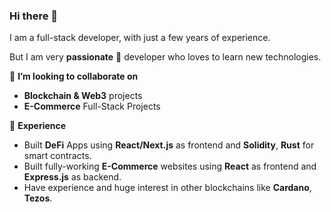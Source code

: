 ### Hi there 👋

I am a full-stack developer, with just a few years of experience.

But I am very **passionate** 🤩 developer who loves to learn new technologies.

👯 **I’m looking to collaborate on**

- **Blockchain & Web3** projects
- **E-Commerce** Full-Stack Projects

🏅 **Experience**

- Built **DeFi** Apps using **React/Next.js** as frontend and **Solidity**, **Rust** for smart contracts.
- Built fully-working **E-Commerce** websites using **React** as frontend and **Express.js** as backend. 
- Have experience and huge interest in other blockchains like **Cardano**, **Tezos**.
<!--
**eageringdev/eageringdev** is a ✨ _special_ ✨ repository because its `README.md` (this file) appears on your GitHub profile.

Here are some ideas to get you started:

- 🔭 I’m currently working on ...
- 🌱 I’m currently learning ...
- 👯 I’m looking to collaborate on ...
- 🤔 I’m looking for help with ...
- 💬 Ask me about ...
- 📫 How to reach me: ...
- 😄 Pronouns: ...
- ⚡ Fun fact: ...
-->
